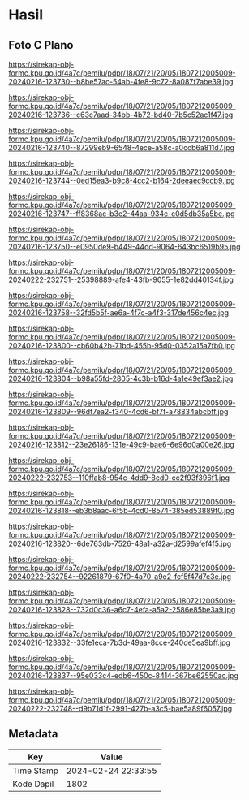 # Hasil

## Foto C Plano

https://sirekap-obj-formc.kpu.go.id/4a7c/pemilu/pdpr/18/07/21/20/05/1807212005009-20240216-123730--b8be57ac-54ab-4fe8-9c72-8a087f7abe39.jpg

https://sirekap-obj-formc.kpu.go.id/4a7c/pemilu/pdpr/18/07/21/20/05/1807212005009-20240216-123736--c63c7aad-34bb-4b72-bd40-7b5c52ac1f47.jpg

https://sirekap-obj-formc.kpu.go.id/4a7c/pemilu/pdpr/18/07/21/20/05/1807212005009-20240216-123740--87299eb9-6548-4ece-a58c-a0ccb6a811d7.jpg

https://sirekap-obj-formc.kpu.go.id/4a7c/pemilu/pdpr/18/07/21/20/05/1807212005009-20240216-123744--0ed15ea3-b9c8-4cc2-b164-2deeaec9ccb9.jpg

https://sirekap-obj-formc.kpu.go.id/4a7c/pemilu/pdpr/18/07/21/20/05/1807212005009-20240216-123747--ff8368ac-b3e2-44aa-934c-c0d5db35a5be.jpg

https://sirekap-obj-formc.kpu.go.id/4a7c/pemilu/pdpr/18/07/21/20/05/1807212005009-20240216-123750--e0950de9-b449-44dd-9064-643bc6519b95.jpg

https://sirekap-obj-formc.kpu.go.id/4a7c/pemilu/pdpr/18/07/21/20/05/1807212005009-20240222-232751--25398889-afe4-43fb-9055-1e82dd40134f.jpg

https://sirekap-obj-formc.kpu.go.id/4a7c/pemilu/pdpr/18/07/21/20/05/1807212005009-20240216-123758--32fd5b5f-ae6a-4f7c-a4f3-317de456c4ec.jpg

https://sirekap-obj-formc.kpu.go.id/4a7c/pemilu/pdpr/18/07/21/20/05/1807212005009-20240216-123800--cb60b42b-71bd-455b-95d0-0352a15a7fb0.jpg

https://sirekap-obj-formc.kpu.go.id/4a7c/pemilu/pdpr/18/07/21/20/05/1807212005009-20240216-123804--b98a55fd-2805-4c3b-b16d-4a1e49ef3ae2.jpg

https://sirekap-obj-formc.kpu.go.id/4a7c/pemilu/pdpr/18/07/21/20/05/1807212005009-20240216-123809--96df7ea2-f340-4cd6-bf7f-a78834abcbff.jpg

https://sirekap-obj-formc.kpu.go.id/4a7c/pemilu/pdpr/18/07/21/20/05/1807212005009-20240216-123812--23e26186-131e-49c9-bae6-6e96d0a00e26.jpg

https://sirekap-obj-formc.kpu.go.id/4a7c/pemilu/pdpr/18/07/21/20/05/1807212005009-20240222-232753--110ffab8-954c-4dd9-8cd0-cc2f93f396f1.jpg

https://sirekap-obj-formc.kpu.go.id/4a7c/pemilu/pdpr/18/07/21/20/05/1807212005009-20240216-123818--eb3b8aac-6f5b-4cd0-8574-385ed53889f0.jpg

https://sirekap-obj-formc.kpu.go.id/4a7c/pemilu/pdpr/18/07/21/20/05/1807212005009-20240216-123820--6de763db-7526-48a1-a32a-d2599afef4f5.jpg

https://sirekap-obj-formc.kpu.go.id/4a7c/pemilu/pdpr/18/07/21/20/05/1807212005009-20240222-232754--92261879-67f0-4a70-a9e2-fcf5f47d7c3e.jpg

https://sirekap-obj-formc.kpu.go.id/4a7c/pemilu/pdpr/18/07/21/20/05/1807212005009-20240216-123828--732d0c36-a6c7-4efa-a5a2-2586e85be3a9.jpg

https://sirekap-obj-formc.kpu.go.id/4a7c/pemilu/pdpr/18/07/21/20/05/1807212005009-20240216-123832--33fe1eca-7b3d-49aa-8cce-240de5ea9bff.jpg

https://sirekap-obj-formc.kpu.go.id/4a7c/pemilu/pdpr/18/07/21/20/05/1807212005009-20240216-123837--95e033c4-edb6-450c-8414-367be62550ac.jpg

https://sirekap-obj-formc.kpu.go.id/4a7c/pemilu/pdpr/18/07/21/20/05/1807212005009-20240222-232748--d9b71d1f-2991-427b-a3c5-bae5a89f6057.jpg


## Metadata

| Key        | Value               |
| ---------- | ------------------- |
| Time Stamp | 2024-02-24 22:33:55 |
| Kode Dapil | 1802                |



